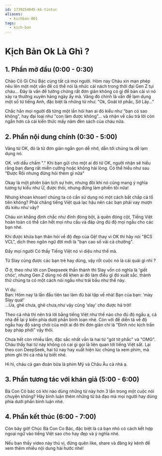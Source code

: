 ```yaml
---
id: 1739254045-kb-tintuc
aliases:
  - kichban-001
tags:
  - kich-ban
---
```


# Kịch Bản Ok Là Ghì ?

## 1. Phần mở đầu (0:00 - 0:30)

Chào Cô Gì Chú Bác cùng tất cả mọi người. Hôm nay Cháu xin mạn phép nêu lên một một vấn đề có thể nói là nhức cái nách trong thời đại Gen Z tụi cháu... Đây là vấn đề tưởng chừng rất đơn giản không có gì để bàn cãi vì nó xảy ra thường xuyên hàng ngày ấy mà. Vâng đó chính là vấn đề lạm dụng một số từ tiếng Anh, đặc biệt là những từ như: "Ok, Goát tờ phắc, Sờ Lây..." 

Chắc hẳn mọi người đã từng một lần hỏi han ai đó kiểu như "bạn có sao không", hay đại loại như "con làm được không"... và nhận về câu trả lời còn ngắn hơn cả cái kiến thức mấy năm đèn sách của cháu nữa.

## 2. Phần nội dung chính (0:30 - 5:00)

Vâng từ OK, đó là từ đơn giản ngắn gọn dễ nhớ, dẫn tới chúng ta dễ lạm dụng nó.

OK. với dấu chấm "."
Khi bạn gửi cho một ai đó từ OK, người nhận sẽ hiểu rằng bạn đang rất miễn cưỡng hoặc không hài lòng. Có thể hiểu như sau "Được Rồi nhưng đừng hỏi thêm gì nữa"

Okay là một phiên bản lịch sự hơn, nhưng đôi khi nó cũng mang ý nghĩa tương tự kiểu như Ừ, được thôi, nhưng đừng làm phiền tôi nữa!

Nhưng khoan khoan! chúng ta có cần sử dụng nó một cách bất chấp cả tổ tiên không?
Phải chăng tiếng Việt quá lạc hậu nên các bạn phải vay mượn đủ kiêu như vây?

Cháu xin khẳng định chắc như đinh đóng bột, à quên đóng cột, Tiếng Việt hoàn toàn có thể cân hết mọi nhu cầu và đáp ứng đủ độ mọi ngầu cho các bạn nhé.

Khi được khứa bạn thân hỏi về độ đẹp của Gệ! thay vì OK thì hãy nói "BCS VCL", dịch theo ngôn ngữ đời mới là "bạn cao số vãi cả chưởng".

Đấy mọi người Có thấy Tiếng Việt nó vi diệu như thế mà.

Từ Slay cũng được các bạn trẻ hay dùng, vậy rốt cuộc nó là cái quái gì nhỉ ?

Ờ ờ, theo như lời con Deepseek thần thánh thì Slay vốn có nghĩa là 'giết chóc', nhưng Gen Z dùng nó để khen ai đó làm điều gì đó xuất sắc. thành thử chúng ta có một cách nói ngầu như trái bầu như thế này.

Ví dụ:  
Bạn: Hôm nay là lần đầu tiên tao làm đủ bài tập về nhà!
Bạn của bạn: 'mày Slay quá!'  
...Ủa, ghê chưa, ghê chưa,như vậy cũng 'slay' cho được hả trời!

Theo cả nhà thì nên trả lời bằng tiếng Việt như thế nào cho đủ độ ngầu ạ, cả nhà để lại ý kiến phía dưới phần bình loạn nhé. Còn với để diễn tả về độ ngầu hay độ sáng chói của một ai đó thì đơn giản chỉ là "Đỉnh nóc kịch trần bay pháp phới" vậy thôi. 

Chưa hết còn nhiều lắm, đặc sắc nhất vẫn là hai từ "gót tờ phắc" và "OMG". Cháu thấy hai từ này không có cai gì gọi là liên quan tới tiếng Việt sất. Lại theo con DeepSeek, hai từ nay hay xuất hiện lúc chúng ta xem phim, mà phim ghì thì cả nhà tự biết nhé.

Hì hì, cháu cả gan đoán bừa là phim Mỹ và Châu Âu cả nhà ạ.

## 3. Phần tương tác với khán giả (5:00 - 6:00)

Bà Con Cô bác có khi nào dùng những từ này hơn 3 lần trong một cuộc nói chuyện không? 
Hãy bình luận thêm những từ bá đạo mà mọi người hay dùng phía dưới phần bình luận nhé.

## 4. Phần kết thúc (6:00 - 7:00)

Còn bây giờ!
Chúc Bà Con Co Bác, đặc biệt là cá bạn nhỏ có cách kết hợp ngoại ngữ vào tiếng Việt sao cho hay đẹp và ý nghĩa nhé.

Nếu bạn thấy video này thú vị, đừng quên like, share và đăng ký kênh để xem thêm nhiều nội dung hài hước nhé!


